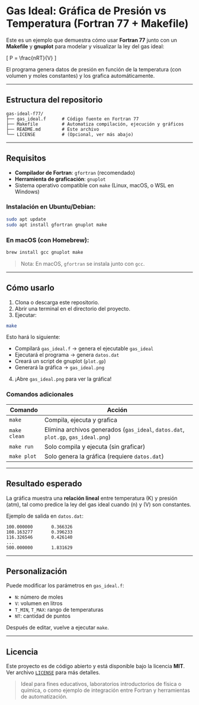 # Gas Ideal: Gráfica de Presión vs Temperatura (Fortran 77 + Makefile)

Este es un ejemplo que demuestra cómo usar **Fortran 77** junto con un **Makefile** y **gnuplot** para modelar y visualizar la ley del gas ideal:

\[
P = \frac{nRT}{V}
\]

El programa genera datos de presión en función de la temperatura (con volumen y moles constantes) y los grafica automáticamente.

---

## Estructura del repositorio

```
gas-ideal-f77/
├── gas_ideal.f      # Código fuente en Fortran 77
├── Makefile         # Automatiza compilación, ejecución y gráficos
├── README.md        # Este archivo
└── LICENSE          # (Opcional, ver más abajo)
```

---

## Requisitos

- **Compilador de Fortran**: `gfortran` (recomendado)
- **Herramienta de graficación**: `gnuplot`
- Sistema operativo compatible con `make` (Linux, macOS, o WSL en Windows)

### Instalación en Ubuntu/Debian:

```bash
sudo apt update
sudo apt install gfortran gnuplot make
```

### En macOS (con Homebrew):

```bash
brew install gcc gnuplot make
```

> Nota: En macOS, `gfortran` se instala junto con `gcc`.

---

## Cómo usarlo

1. Clona o descarga este repositorio.
2. Abrir una terminal en el directorio del proyecto.
3. Ejecutar:

```bash
make
```

Esto hará lo siguiente:
- Compilará `gas_ideal.f` → genera el ejecutable `gas_ideal`
- Ejecutará el programa → genera `datos.dat`
- Creará un script de gnuplot (`plot.gp`)
- Generará la gráfica → `gas_ideal.png`

4. ¡Abre `gas_ideal.png` para ver la gráfica!

### Comandos adicionales

| Comando        | Acción |
|----------------|--------|
| `make`         | Compila, ejecuta y grafica |
| `make clean`   | Elimina archivos generados (`gas_ideal`, `datos.dat`, `plot.gp`, `gas_ideal.png`) |
| `make run`     | Solo compila y ejecuta (sin graficar) |
| `make plot`    | Solo genera la gráfica (requiere `datos.dat`) |

---

## Resultado esperado

La gráfica muestra una **relación lineal** entre temperatura (K) y presión (atm), tal como predice la ley del gas ideal cuando \(n\) y \(V\) son constantes.

Ejemplo de salida en `datos.dat`:
```
100.000000       0.366326
108.163277       0.396233
116.326546       0.426140
...
500.000000       1.831629
```

---

## Personalización

Puede modificar los parámetros en `gas_ideal.f`:
- `N`: número de moles
- `V`: volumen en litros
- `T_MIN`, `T_MAX`: rango de temperaturas
- `NT`: cantidad de puntos

Después de editar, vuelve a ejecutar `make`.

---

## Licencia

Este proyecto es de código abierto y está disponible bajo la licencia **MIT**.  
Ver archivo [`LICENSE`](LICENSE) para más detalles.

> Ideal para fines educativos, laboratorios introductorios de física o química, o como ejemplo de integración entre Fortran y herramientas de automatización.
